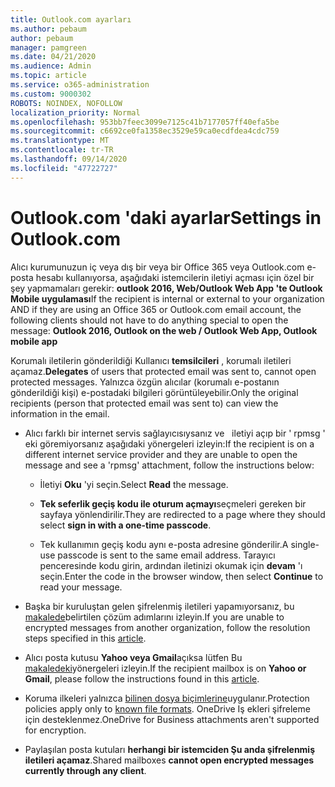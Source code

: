 ```yaml
---
title: Outlook.com ayarları
ms.author: pebaum
author: pebaum
manager: pamgreen
ms.date: 04/21/2020
ms.audience: Admin
ms.topic: article
ms.service: o365-administration
ms.custom: 9000302
ROBOTS: NOINDEX, NOFOLLOW
localization_priority: Normal
ms.openlocfilehash: 953bb7feec3099e7125c41b7177057ff40efa5be
ms.sourcegitcommit: c6692ce0fa1358ec3529e59ca0ecdfdea4cdc759
ms.translationtype: MT
ms.contentlocale: tr-TR
ms.lasthandoff: 09/14/2020
ms.locfileid: "47722727"
---
```

# <a name="settings-in-outlookcom"></a><span data-ttu-id="f8a6a-102">Outlook.com 'daki ayarlar</span><span class="sxs-lookup"><span data-stu-id="f8a6a-102">Settings in Outlook.com</span></span>

<span data-ttu-id="f8a6a-103">Alıcı kurumunuzun iç veya dış bir veya bir Office 365 veya Outlook.com e-posta hesabı kullanıyorsa, aşağıdaki istemcilerin iletiyi açması için özel bir şey yapmamaları gerekir: **outlook 2016, Web/Outlook Web App 'te Outlook Mobile uygulaması**</span><span class="sxs-lookup"><span data-stu-id="f8a6a-103">If the recipient is internal or external to your organization AND if they are using an Office 365 or Outlook.com email account, the following clients should not have to do anything special to open the message: **Outlook 2016, Outlook on the web / Outlook Web App, Outlook mobile app**</span></span>

<span data-ttu-id="f8a6a-104">Korumalı iletilerin gönderildiği Kullanıcı **temsilcileri** , korumalı iletileri açamaz.</span><span class="sxs-lookup"><span data-stu-id="f8a6a-104">**Delegates** of users that protected email was sent to, cannot open protected messages.</span></span> <span data-ttu-id="f8a6a-105">Yalnızca özgün alıcılar (korumalı e-postanın gönderildiği kişi) e-postadaki bilgileri görüntüleyebilir.</span><span class="sxs-lookup"><span data-stu-id="f8a6a-105">Only the original recipients (person that protected email was sent to) can view the information in the email.</span></span>

- <span data-ttu-id="f8a6a-106">Alıcı farklı bir internet servis sağlayıcısıysanız ve &nbsp; iletiyi açıp bir ' rpmsg ' eki göremiyorsanız aşağıdaki yönergeleri izleyin:</span><span class="sxs-lookup"><span data-stu-id="f8a6a-106">If the recipient is on a different internet service provider and they are&nbsp;unable to open the message and see a 'rpmsg' attachment, follow the instructions below:</span></span>
    
    - <span data-ttu-id="f8a6a-107">İletiyi **Oku** 'yi seçin.</span><span class="sxs-lookup"><span data-stu-id="f8a6a-107">Select **Read** the message.</span></span>
    
    - <span data-ttu-id="f8a6a-108">**Tek seferlik geçiş kodu ile oturum açmayı**seçmeleri gereken bir sayfaya yönlendirilir.</span><span class="sxs-lookup"><span data-stu-id="f8a6a-108">They are redirected to a page where they should select **sign in with a one-time passcode**.</span></span>
    
    - <span data-ttu-id="f8a6a-109">Tek kullanımın geçiş kodu aynı e-posta adresine gönderilir.</span><span class="sxs-lookup"><span data-stu-id="f8a6a-109">A single-use passcode is sent to the same email address.</span></span> <span data-ttu-id="f8a6a-110">Tarayıcı penceresinde kodu girin, ardından iletinizi okumak için **devam** 'ı seçin.</span><span class="sxs-lookup"><span data-stu-id="f8a6a-110">Enter the code in the browser window, then select **Continue** to read your message.</span></span>

- <span data-ttu-id="f8a6a-111">Başka bir kuruluştan gelen şifrelenmiş iletileri yapamıyorsanız, bu [makalede](https://support.office.com/article/known-issues-opening-irm-protected-emails-sent-from-users-in-other-office-365-organizations-0dec0593-a05d-4aa2-8445-9311ebab3164)belirtilen çözüm adımlarını izleyin.</span><span class="sxs-lookup"><span data-stu-id="f8a6a-111">If you are unable to encrypted messages from another organization, follow the resolution steps specified in this [article](https://support.office.com/article/known-issues-opening-irm-protected-emails-sent-from-users-in-other-office-365-organizations-0dec0593-a05d-4aa2-8445-9311ebab3164).</span></span>

- <span data-ttu-id="f8a6a-112">Alıcı posta kutusu **Yahoo veya Gmail**açıksa lütfen </span> Bu [makaledeki](https://support.office.com/article/how-do-i-open-a-protected-message-1157a286-8ecc-4b1e-ac43-2a608fbf3098)yönergeleri izleyin.</span><span class="sxs-lookup"><span data-stu-id="f8a6a-112">If the recipient mailbox is on **Yahoo or Gmail**, please follow the instructions</span> found in this [article](https://support.office.com/article/how-do-i-open-a-protected-message-1157a286-8ecc-4b1e-ac43-2a608fbf3098).</span></span>

- <span data-ttu-id="f8a6a-113">Koruma ilkeleri yalnızca [bilinen dosya biçimlerine](https://docs.microsoft.com/azure/information-protection/rms-client/client-admin-guide-file-types)uygulanır.</span><span class="sxs-lookup"><span data-stu-id="f8a6a-113">Protection policies apply only to [known file formats](https://docs.microsoft.com/azure/information-protection/rms-client/client-admin-guide-file-types).</span></span> <span data-ttu-id="f8a6a-114">OneDrive Iş ekleri şifreleme için desteklenmez.</span><span class="sxs-lookup"><span data-stu-id="f8a6a-114">OneDrive for Business attachments aren't supported for encryption.</span></span>

- <span data-ttu-id="f8a6a-115">Paylaşılan posta kutuları **herhangi bir istemciden Şu anda şifrelenmiş iletileri açamaz**.</span><span class="sxs-lookup"><span data-stu-id="f8a6a-115">Shared mailboxes **cannot open encrypted messages currently through any client**.</span></span> 
